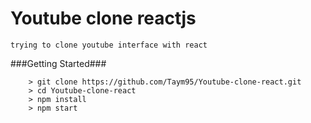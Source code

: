 # Youtube clone reactjs
	trying to clone youtube interface with react
	
###Getting Started###

```
	> git clone https://github.com/Taym95/Youtube-clone-react.git
	> cd Youtube-clone-react
	> npm install
	> npm start
```

